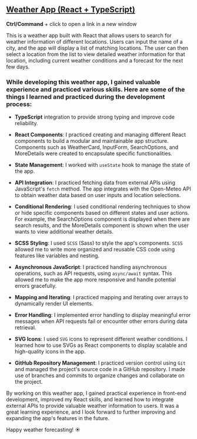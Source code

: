 ## [Weather App (React + TypeScript)](https://vch-sh.github.io/weather-app/) 
**Ctrl/Command** + click to open a link in a new window

This is a weather app built with React that allows users to search for weather information of different locations. Users can input the name of a city, and the app will display a list of matching locations. The user can then select a location from the list to view detailed weather information for that location, including current weather conditions and a forecast for the next few days.

### While developing this weather app, I gained valuable experience and practiced various skills. Here are some of the things I learned and practiced during the development process:

* **TypeScript** integration to provide strong typing and improve code reliability.

* **React Components**: I practiced creating and managing different React components to build a modular and maintainable app structure. Components such as WeatherCard, InputForm, SearchOptions, and MoreDetails were created to encapsulate specific functionalities.

* **State Management**: I worked with `useState` hook to manage the state of the app.

* **API Integration**: I practiced fetching data from external APIs using JavaScript's `fetch` method. The app integrates with the Open-Meteo API to obtain weather data based on user inputs and location selections. 

* **Conditional Rendering**: I used conditional rendering techniques to show or hide specific components based on different states and user actions. For example, the SearchOptions component is displayed when there are search results, and the MoreDetails component is shown when the user wants to view additional weather details.

* **SCSS Styling**: I used `SCSS` (Sass) to style the app's components. `SCSS` allowed me to write more organized and reusable CSS code using features like variables and nesting.

* **Asynchronous JavaScript**: I practiced handling asynchronous operations, such as API requests, using `async/await` syntax. This allowed me to make the app more responsive and handle potential errors gracefully.

* **Mapping and Iterating**: I practiced mapping and iterating over arrays to dynamically render UI elements.

* **Error Handling**: I implemented error handling to display meaningful error messages when API requests fail or encounter other errors during data retrieval.

* **SVG Icons**: I used `SVG` icons to represent different weather conditions. I learned how to use SVGs as React components to display scalable and high-quality icons in the app.

* **GitHub Repository Management**: I practiced version control using `Git` and managed the project's source code in a GitHub repository. I made use of branches and commits to organize changes and collaborate on the project.

By working on this weather app, I gained practical experience in front-end development, improved my React skills, and learned how to integrate external APIs to provide valuable weather information to users. It was a great learning experience, and I look forward to further improving and expanding the app's features in the future.

Happy weather forecasting! ☀️
